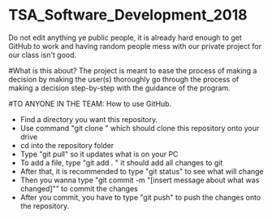 # TSA_Software_Development_2018
Do not edit anything ye public people, it is already hard enough to get GitHub to work and having random people mess with our private project
for our class isn't good.

#What is this about?
The project is meant to ease the process of making a decision by making the user(s) thoroughly go through the process of making a decision step-by-step 
with the guidance of the program.

#TO ANYONE IN THE TEAM:
How to use GitHub.

* Find a directory you want this repository. 
* Use command "git clone <insert url here>" which should clone this repository onto your drive
* cd into the repository folder
* Type "git pull" so it updates what is on your PC
* To add a file, type "git add . " it should add all changes to git
* After that, it is recommended to type "git status" to see what will change
* Then you wanna type "git commit -m "[insert message about what was changed]"" to commit the changes
* After you commit, you have to type "git push" to push the changes onto the repository.